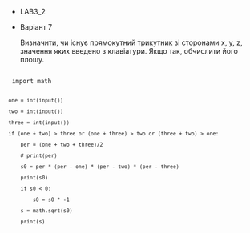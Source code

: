- LAB3_2

- Варіант 7

    Визначити, чи існує прямокутний трикутник зі сторонами x, y, z, значення яких введено з клавіатури. Якщо так, обчислити його площу.

 <code>
 import math
    
    one = int(input())
    
    two = int(input())
    
    three = int(input())
    
    if (one + two) > three or (one + three) > two or (three + two) > one:
    
        per = (one + two + three)/2
        
        # print(per)
        
        s0 = per * (per - one) * (per - two) * (per - three)
    
        print(s0)
        
        if s0 < 0:
        
            s0 = s0 * -1
    
        s = math.sqrt(s0)
    
        print(s)
 </code>